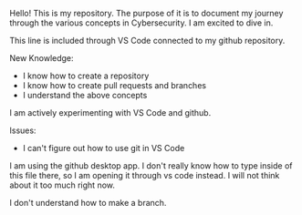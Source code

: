 Hello! This is my repository. The purpose of it is to document my journey through the various concepts in Cybersecurity.
I am excited to dive in.

This line is included through VS Code connected to my github repository.

New Knowledge:
 - I know how to create a repository
 - I know how to create pull requests and branches
 - I understand the above concepts

I am actively experimenting with VS Code and github.

Issues:
 - I can't figure out how to use git in VS Code

 I am using the github desktop app. I don't really know how to type inside of this file there, so I am opening it through vs code instead. I will not think about it too much right now.

 I don't understand how to make a branch.
